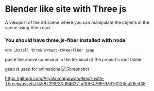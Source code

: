 
# Blender like site with Three js

A viewport of the 3d scene where you can manipulate the objects in the scene using Vite-react

### You should have three.js-fiber installed with node
```bash
npm install three @react-three/fiber gsap
```
paste the above command in the terminal of the project's root folder

gsap is used for animations
![Screenshot ](https://github.com/Aryakumargowda/React-with-Threejs/assets/74587299/08e260ee-7a3c-4d71-aa83-23f0abb9e9ab)

https://github.com/Aryakumargowda/React-with-Threejs/assets/74587299/30d94627-af06-4799-9761-0f26ea28ed38

